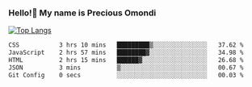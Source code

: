 ### Hello!👋 My name is Precious Omondi 

[![Top Langs](https://github-readme-stats.vercel.app/api/top-langs/?username=Presho99&langs_count=8&theme=dark)](https://github.com/Presho99/github-readme-stats)



<!--START_SECTION:waka-->

```txt
CSS           3 hrs 10 mins   █████████▒░░░░░░░░░░░░░░░   37.62 %
JavaScript    2 hrs 57 mins   ████████▓░░░░░░░░░░░░░░░░   34.98 %
HTML          2 hrs 15 mins   ██████▓░░░░░░░░░░░░░░░░░░   26.68 %
JSON          3 mins          ▒░░░░░░░░░░░░░░░░░░░░░░░░   00.67 %
Git Config    0 secs          ░░░░░░░░░░░░░░░░░░░░░░░░░   00.03 %
```

<!--END_SECTION:waka-->

